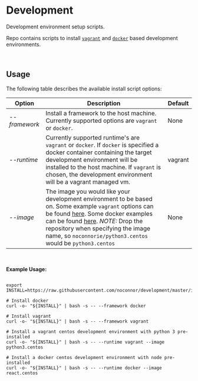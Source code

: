 # Development

Development environment setup scripts.

Repo contains scripts to install [`vagrant`](https://www.vagrantup.com/) and [`docker`](https://www.docker.com/) based development environments.

<br />

## Usage

The following table describes the available install script options:

| Option        | Description                                                                                                                                                                                                                                                                                                                                                            | Default |
|---------------|------------------------------------------------------------------------------------------------------------------------------------------------------------------------------------------------------------------------------------------------------------------------------------------------------------------------------------------------------------------------|---------|
| *--framework* | Install a framework to the host machine.  Currently supported options are `vagrant` or `docker`.                                                                                                                                                                                                                                                                       | None    |
| *--runtime*   | Currently supported runtime's are `vagrant` or `docker`.  If `docker` is specified a docker container containing the target development environment will be installed to the host machine. If `vagrant` is chosen, the development environment will be a  vagrant managed vm.                                           | vagrant |
| *--image*     | The image you would like your development environment to be based on.  Some example `vagrant` options can be found [here](https://app.vagrantup.com/noconnorie/). Some docker examples can be found [here](https://hub.docker.com/u/noconnorie).  *NOTE:* Drop the repository when specifying the image name, so `noconnorie/python3.centos` would be `python3.centos` | None    |

<br />

**Example Usage:**
```

export INSTALL=https://raw.githubusercontent.com/noconnor/development/master/install.sh

# Install docker
curl -o- "${INSTALL}" | bash -s -- --framework docker

# Install vagrant
curl -o- "${INSTALL}" | bash -s -- --framework vagrant

# Install a vagrant centos development environment with python 3 pre-installed
curl -o- "${INSTALL}" | bash -s -- --runtime vagrant --image python3.centos

# Install a docker centos development environment with node pre-installed
curl -o- "${INSTALL}" | bash -s -- --runtime docker --image react.centos

```


<br />
